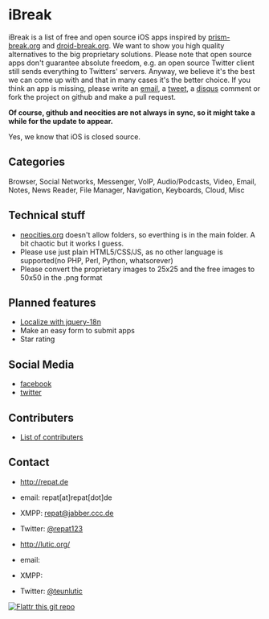 iBreak
======
iBreak is a list of free and open source iOS apps inspired by [prism-break.org](https://prism-break.org "prism-break") and [droid-break.org](https://droid-break.info "prism-break"). We want to show you high quality alternatives to the big proprietary solutions. 
Please note that open source apps don't guarantee absolute freedom, e.g. an open source Twitter client still sends everything to Twitters' servers. 
Anyway, we believe it's the best we can come up with and that in many cases it's the better choice. 
If you think an app is missing, please write an [email](http://ibreak.info/support.html "support"), a [tweet](https://twitter.com/ibreak "@ibreak"), a [disqus](http://ibreak.info/#disqus "Disqus for ibreak.info") comment or fork the project on github and make a pull request. 

**Of course, github and neocities are not always in sync, so it might take a while for the update to appear.**

Yes, we know that iOS is closed source.

## Categories
Browser, Social Networks, Messenger, VoIP, Audio/Podcasts, Video, Email, Notes, News Reader, File Manager, Navigation, Keyboards, Cloud, Misc

## Technical stuff
* [neocities.org](neocities.org "neocities.org") doesn't allow folders, so everthing is in the main folder. A bit chaotic but it works I guess.
* Please use just plain HTML5/CSS/JS, as no other language is supported(no PHP, Perl, Python, whatsorever)
* Please convert the proprietary images to 25x25 and the free images to 50x50 in the .png format

## Planned features
* [Localize with jquery-18n](https://github.com/recurser/jquery-i18n "jquery-i18n")
* Make an easy form to submit apps
* Star rating

## Social Media
* [facebook](https://facebook.com/ibreak "iBreak on facebook")
* [twitter](https://twitter.com/ibreak "iBreak on twitter")

## Contributers
* [List of contributers](http://ibreak.info/credits.html "List of contributers")

## Contact
* http://repat.de
* email: repat[at]repat[dot]de
* XMPP: repat@jabber.ccc.de
* Twitter: [@repat123](https://twitter.com/repat123 "repat123 on twitter")

* http://lutic.org/
* email: 
* XMPP: 
* Twitter: [@teunlutic](https://twitter.com/teunlutic "teunlutic on twitter")

[![Flattr this git repo](http://api.flattr.com/button/flattr-badge-large.png)](https://flattr.com/submit/auto?user_id=repat&url=https://github.com/repat/ibreak&title=ibreak&language=&tags=github&category=software) 

